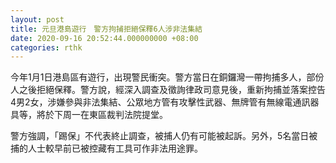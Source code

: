 ```yaml
---
layout: post
title: 元旦港島遊行　警方拘捕拒絕保釋6人涉非法集結
date: 2020-09-16 20:52:44.000000000 +08:00
categories: rthk
---
```


今年1月1日港島區有遊行，出現警民衝突。警方當日在銅鑼灣一帶拘捕多人，部份人之後拒絕保釋。警方說，經深入調查及徵詢律政司意見後，重新拘捕並落案控告4男2女，涉嫌參與非法集結、公眾地方管有攻擊性武器、無牌管有無線電通訊器具等，將於‪下周一在東區裁判法院提堂。‬

警方強調，「踢保」不代表終止調查，被捕人仍有可能被起訴。另外，5名當日被捕的人士較早前已被控藏有工具可作非法用途罪。
